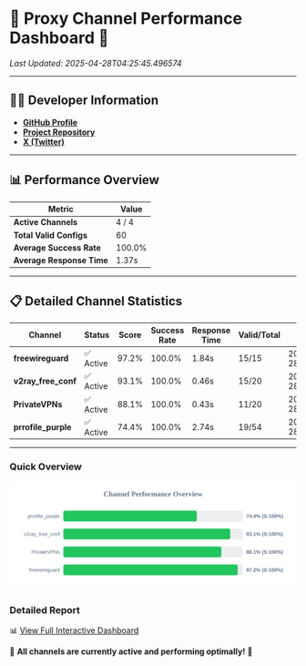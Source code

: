 # 🌟 Proxy Channel Performance Dashboard 🌟

_Last Updated: 2025-04-28T04:25:45.496574_

---

## 👩‍💻 Developer Information

- **[GitHub Profile](https://github.com/4n0nymou3)**  
- **[Project Repository](https://github.com/4n0nymou3/multi-proxy-config-fetcher)**  
- **[X (Twitter)](https://x.com/4n0nymou3)**  

---

## 📊 Performance Overview

| Metric                | Value       |
|-----------------------|-------------|
| **Active Channels**   | 4 / 4       |
| **Total Valid Configs** | 60          |
| **Average Success Rate** | 100.0%      |
| **Average Response Time** | 1.37s       |

---

## 📋 Detailed Channel Statistics

| Channel          | Status     | Score  | Success Rate | Response Time | Valid/Total | Last Success               |
|------------------|------------|--------|--------------|---------------|-------------|----------------------------|
| **freewireguard**  | ✅ Active  | 97.2%  | 100.0% | 1.84s         | 15/15       | 2025-04-28T04:25:45.494580 |
| **v2ray_free_conf**  | ✅ Active  | 93.1%  | 100.0% | 0.46s         | 15/20       | 2025-04-28T04:25:43.160121 |
| **PrivateVPNs**  | ✅ Active  | 88.1%  | 100.0% | 0.43s         | 11/20       | 2025-04-28T04:25:43.618958 |
| **prrofile_purple**  | ✅ Active  | 74.4%  | 100.0% | 2.74s         | 19/54       | 2025-04-28T04:25:42.627338 |

---

### Quick Overview
<div align="center">
  <a href="https://raw.githubusercontent.com/nullluser/NullRepo/refs/heads/main/assets/channel_stats_chart.svg">
    <img src="https://raw.githubusercontent.com/nullluser/NullRepo/refs/heads/main/assets/channel_stats_chart.svg" alt="Source Performance Statistics" width="800">
  </a>
</div>

### Detailed Report
📊 [View Full Interactive Dashboard](https://htmlpreview.github.io/?https://github.com/nullluser/NullRepo/blob/main/assets/performance_report.html)

🎉 **All channels are currently active and performing optimally!** 🎉
